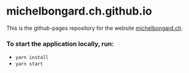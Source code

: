 # michelbongard.ch.github.io

This is the github-pages repository for the website <a href="https://michelbongard.ch">michelbongard.ch</a>.

### To start the application locally, run:
- `yarn install`
- `yarn start`
